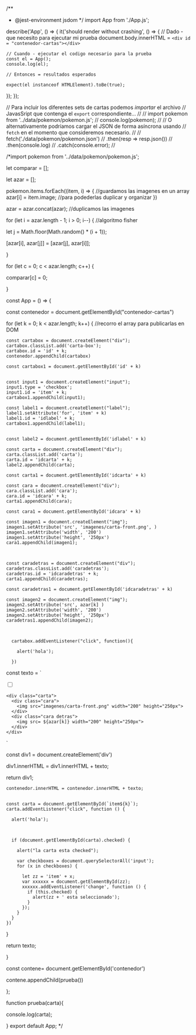 
/**
 * @jest-environment jsdom
 */
import App from './App.js';

describe('App', () => {
  it('should render without crashing', () => {
    // Dado - que necesito para ejecutar mi prueba
    document.body.innerHTML = `<div id = "contenedor-cartas"></div>`

    // Cuando - ejecutar el codigo necesario para la prueba
    const el = App();
    console.log(el);

    // Entonces = resultados esperados

    expect(el instanceof HTMLElement).toBe(true);
  });
});






// Para incluir los diferentes sets de cartas podemos _importar_ el archivo
// JavasSript que contenga el `export` correspondiente...
//
// import pokemon from '../data/pokemon/pokemon.js';
// console.log(pokemon);
//
// O alternativamente podríamos cargar el JSON de forma asíncrona usando
// `fetch` en el momento que consideremos necesario.
//
// fetch('./data/pokemon/pokemon.json')
//   .then(resp => resp.json())
//   .then(console.log)
//   .catch(console.error);
//

/*import pokemon from '../data/pokemon/pokemon.js';

let comparar = [];

let azar = [];

pokemon.items.forEach((item, i) => {  //guardamos las imagenes en un array 
  azar[i] = item.image;              //para podederlas duplicar y organizar
})

azar = azar.concat(azar);  //duplicamos las imagenes


for (let i = azar.length - 1; i > 0; i--) {    //algoritmo fisher

  let j = Math.floor(Math.random() * (i + 1));

  [azar[i], azar[j]] = [azar[j], azar[i]];

}



for (let c = 0; c < azar.length; c++) {

  comparar[c] = 0;

}


const App = () => {

  const contenedor = document.getElementById("contenedor-cartas")
  

  for (let k = 0; k < azar.length; k++) {  //recorro el array para publicarlas en DOM 

    const cartabox = document.createElement("div");
    cartabox.classList.add('carta-box');
    cartabox.id = 'id' + k;
    contenedor.appendChild(cartabox)

    const cartabox1 = document.getElementById('id' + k)
    

    const input1 = document.createElement("input");
    input1.type = 'checkbox';
    input1.id = 'item' + k;
    cartabox1.appendChild(input1);

    const label1 = document.createElement("label");
    label1.setAttribute('for', 'item' + k)
    label1.id = 'idlabel' + k;
    cartabox1.appendChild(label1);

    
    const label2 = document.getElementById('idlabel' + k)

    const carta = document.createElement("div");
    carta.classList.add('carta');
    carta.id = 'idcarta' + k;
    label2.appendChild(carta);

    const carta1 = document.getElementById('idcarta' + k)

    const cara = document.createElement("div");
    cara.classList.add('cara');
    cara.id = 'idcara' + k;
    carta1.appendChild(cara);

    const cara1 = document.getElementById('idcara' + k)
    
    const imagen1 = document.createElement("img");
    imagen1.setAttribute('src', 'imagenes/carta-front.png', )
    imagen1.setAttribute('width', '200')
    imagen1.setAttribute('height', '250px')
    cara1.appendChild(imagen1);

    

    const caradetras = document.createElement("div");
    caradetras.classList.add('caradetras');
    caradetras.id = 'idcaradetras' + k;
    carta1.appendChild(caradetras);

    const caradetras1 = document.getElementById('idcaradetras' + k)

    const imagen2 = document.createElement("img");
    imagen2.setAttribute('src', azar[k] )
    imagen2.setAttribute('width', '200')
    imagen2.setAttribute('height', '250px')
    caradetras1.appendChild(imagen2);
    
    

      cartabox.addEventListener("click", function(){

        alert('hola');

      })


   const texto = `<div class="carta-box">

  <input type="checkbox" id= item${k} >
  <label for= item${k}>

    <div class="carta">
      <div class="cara">
        <img src="imagenes/carta-front.png" width="200" height="250px">
      </div>
      <div class="cara detras">
        <img src= ${azar[k]} width="200" height="250px">
      </div>
    </div>
  </label>
</div>`


const div1 = document.createElement('div')

div1.innerHTML = div1.innerHTML + texto;

return div1;

    contenedor.innerHTML = contenedor.innerHTML + texto;


    const carta = document.getElementById(`item${k}`);
    carta.addEventListener("click", function () {

      alert('hola');
      
       
      
      if (document.getElementById(carta).checked) {

        alert("la carta esta checked");

        var checkboxes = document.querySelectorAll('input');
        for (x in checkboxes) {

          let zz = 'item' + x;
          var xxxxxx = document.getElementById(zz);
          xxxxxx.addEventListener('change', function () {
            if (this.checked) {
              alert(zz + ' esta seleccionado');
            }
          });
        }
      }
    })
 }


  return texto;



  }

  const contene= document.getElementById('contenedor')

  contene.appendChild(prueba())

};




function prueba(carta){

console.log(carta);

}
export default App;
*/
